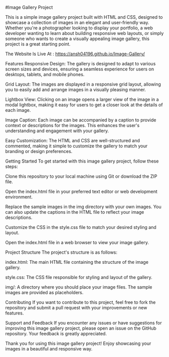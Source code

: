 #Image Gallery Project

This is a simple image gallery project built with HTML and CSS, designed to showcase a collection of images in an elegant and user-friendly way. Whether you're a photographer looking to display your portfolio, a web developer wanting to learn about building responsive web layouts, or simply someone who wants to create a visually appealing image gallery, this project is a great starting point.



The Website Is Live At : https://ansh04196.github.io/Image-Gallery/


Features
Responsive Design: The gallery is designed to adapt to various screen sizes and devices, ensuring a seamless experience for users on desktops, tablets, and mobile phones.

Grid Layout: The images are displayed in a responsive grid layout, allowing you to easily add and arrange images in a visually pleasing manner.

Lightbox View: Clicking on an image opens a larger view of the image in a modal lightbox, making it easy for users to get a closer look at the details of each image.

Image Caption: Each image can be accompanied by a caption to provide context or descriptions for the images. This enhances the user's understanding and engagement with your gallery.

Easy Customization: The HTML and CSS are well-structured and commented, making it simple to customize the gallery to match your branding or design preferences.

Getting Started
To get started with this image gallery project, follow these steps:

Clone this repository to your local machine using Git or download the ZIP file.

Open the index.html file in your preferred text editor or web development environment.

Replace the sample images in the img directory with your own images. You can also update the captions in the HTML file to reflect your image descriptions.

Customize the CSS in the style.css file to match your desired styling and layout.

Open the index.html file in a web browser to view your image gallery.

Project Structure
The project's structure is as follows:

index.html: The main HTML file containing the structure of the image gallery.

style.css: The CSS file responsible for styling and layout of the gallery.

img/: A directory where you should place your image files. The sample images are provided as placeholders.

Contributing
If you want to contribute to this project, feel free to fork the repository and submit a pull request with your improvements or new features.

 

Support and Feedback
If you encounter any issues or have suggestions for improving this image gallery project, please open an issue on the GitHub repository. Your feedback is greatly appreciated.

Thank you for using this image gallery project! Enjoy showcasing your images in a beautiful and responsive way.

